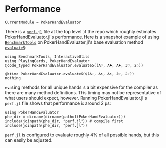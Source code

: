 # Performance

```@meta
CurrentModule = PokerHandEvaluator
```

There is a [`perf.jl`](https://github.com/charleskawczynski/PokerHandEvaluator.jl/blob/main/perf.jl) file at the top level of the repo which roughly estimates PokerHandEvaluator.jl's performance. Here is a snapshot example of using [`BenchmarkTools`](https://github.com/JuliaCI/BenchmarkTools.jl) on PokerHandEvaluator.jl's base evaluation method [`evaluate5`](@ref):

```@example perf
using BenchmarkTools, InteractiveUtils
using PlayingCards, PokerHandEvaluator
@code_typed PokerHandEvaluator.evaluate5((A♡, A♣, A♠, 3♡, 2♢))
```

```@example perf
@btime PokerHandEvaluator.evaluate5($(A♡, A♣, A♠, 3♡, 2♢))
nothing
```

`eval`ing methods for all unique hands is a bit expensive for the compiler as there are many method definitions. This timing may not be representative of what users should expect, however. Running PokerHandEvaluator.jl's `perf.jl` file shows that performance is around 2 μs:

```@example
using PokerHandEvaluator
phe_dir = dirname(dirname(pathof(PokerHandEvaluator)))
include(joinpath(phe_dir, "perf.jl")) # compile first
include(joinpath(phe_dir, "perf.jl"))
```

`perf.jl` is configured to evaluate roughly 4% of all possible hands, but this can easily be adjusted.
